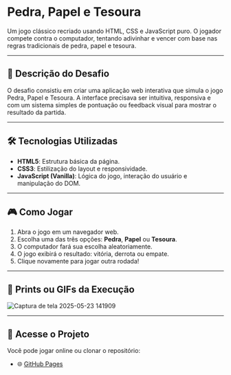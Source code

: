 # Pedra, Papel e Tesoura

Um jogo clássico recriado usando HTML, CSS e JavaScript puro. O jogador compete contra o computador, tentando adivinhar e vencer com base nas regras tradicionais de pedra, papel e tesoura.

---

## 🧩 Descrição do Desafio

O desafio consistiu em criar uma aplicação web interativa que simula o jogo Pedra, Papel e Tesoura. A interface precisava ser intuitiva, responsiva e com um sistema simples de pontuação ou feedback visual para mostrar o resultado da partida.

---

## 🛠️ Tecnologias Utilizadas

* **HTML5**: Estrutura básica da página.
* **CSS3**: Estilização do layout e responsividade.
* **JavaScript (Vanilla)**: Lógica do jogo, interação do usuário e manipulação do DOM.

---

## 🎮 Como Jogar

1. Abra o jogo em um navegador web.
2. Escolha uma das três opções: **Pedra**, **Papel** ou **Tesoura**.
3. O computador fará sua escolha aleatoriamente.
4. O jogo exibirá o resultado: vitória, derrota ou empate.
5. Clique novamente para jogar outra rodada!

---

## 📸 Prints ou GIFs da Execução


![Captura de tela 2025-05-23 141909](https://github.com/user-attachments/assets/f6f1c8dd-6290-43d9-9649-301cb29c5a10)


---

## 🔗 Acesse o Projeto

Você pode jogar online ou clonar o repositório:


* 🌐 [GitHub Pages](https://M3ndezs.github.io/pedra-papel-e-tesouras)

  
